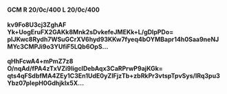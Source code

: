 #### GCM R 20/0c/400 L 20/0c/400
**kv9Fo8U3cj3ZghAF**<br/>**Yk+UogEruFX2GAKk8Mnk2sDvkefeJMEKk+L/gDlpPDo=**<br/>**pIJKwc8Rydh7WSuGCrXV6hyd93KKw7fyeq4bOYMBapr14h0Saa9neNJMYc3CMPJi9o3YUfiF5LQb6OpS...**<br/><br/>
**qHhFcwA4+mPmZ7z8**<br/>**O/nqAd/fPA4zTxVZi9ligclDebAqx3CaRPrwP9ajKGk=**<br/>**qts4qFSdbfMA4ZEy1C3En1UdE0yZIFjzTb+zbRkPr3vtspTpvSys/lRq3pu3Ybz07pIepH0GdhjkIx5X...**